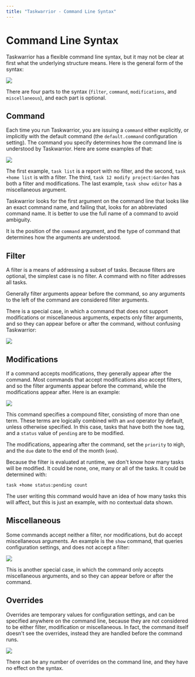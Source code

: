 ```yaml
---
title: "Taskwarrior - Command Line Syntax"
---
```


# Command Line Syntax

Taskwarrior has a flexible command line syntax, but it may not be clear at first what the underlying structure means.
Here is the general form of the syntax:

![](../../images/syntax.png)

There are four parts to the syntax (`filter`, `command`, `modifications`, and `miscellaneous`), and each part is optional.

## Command

Each time you run Taskwarrior, you are issuing a `command` either explicitly, or implicitly with the default command (the `default.command` configuration setting).
The command you specify determines how the command line is understood by Taskwarrior.
Here are some examples of that:

![](../../images/syntaxes.png)

The first example, `task list` is a report with no filter, and the second, `task +home list` is with a filter.
The third, `task 12 modify project:Garden` has both a filter and modifications.
The last example, `task show editor` has a miscellaneous argument.

Taskwarrior looks for the first argument on the command line that looks like an exact command name, and failing that, looks for an abbreviated command name.
It is better to use the full name of a command to avoid ambiguity.

It is the position of the `command` argument, and the type of command that determines how the arguments are understood.

## Filter

A filter is a means of addressing a subset of tasks.
Because filters are optional, the simplest case is no filter.
A command with no filter addresses all tasks.

Generally filter arguments appear before the command, so any arguments to the left of the command are considered filter arguments.

There is a special case, in which a command that does not support modifications or miscellaneous arguments, expects only filter arguments, and so they can appear before or after the command, without confusing Taskwarrior:

![](../../images/filter.png)

## Modifications

If a command accepts modifications, they generally appear after the command.
Most commands that accept modifications also accept filters, and so the filter arguments appear before the command, while the modifications appear after.
Here is an example:

![](../../images/modification.png)

This command specifies a compound filter, consisting of more than one term.
These terms are logically combined with an `and` operator by default, unless otherwise specified.
In this case, tasks that have both the `home` tag, and a `status` value of `pending` are to be modified.

The modifications, appearing after the command, set the `priority` to `H`igh, and the `due` date to the end of the month (`eom`).

Because the filter is evaluated at runtime, we don't know how many tasks will be modified.
It could be none, one, many or all of the tasks.
It could be determined with:

```
task +home status:pending count
```

The user writing this command would have an idea of how many tasks this will affect, but this is just an example, with no contextual data shown.

## Miscellaneous

Some commands accept neither a filter, nor modifications, but do accept miscellaneous arguments.
An example is the `show` command, that queries configuration settings, and does not accept a filter:

![](../../images/miscellaneous.png)

This is another special case, in which the command only accepts miscellaneous arguments, and so they can appear before or after the command.

## Overrides

Overrides are temporary values for configuration settings, and can be specified anywhere on the command line, because they are not considered to be either filter, modification or miscellaneous.
In fact, the command itself doesn't see the overrides, instead they are handled before the command runs.

![](../../images/override.png)

There can be any number of overrides on the command line, and they have no effect on the syntax.
